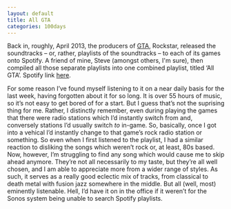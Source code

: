 ```yaml
---
layout: default
title: All GTA
categories: 100days
---
```


Back in, roughly, April 2013, the producers of [GTA](http://www.rockstargames.com/grandtheftauto/), Rockstar, released the soundtracks – or, rather, playlists of the soundtracks – to each of its games onto Spotify. A friend of mine, Steve (amongst others, I'm sure), then compiled all those separate playlists into one combined playlist, titled ‘All GTA’. Spotify link [here](spotify:user:stevekubrick:playlist:533tJxsgXkvo1DUKQeFJGP).

For some reason I’ve found myself listening to it on a near daily basis for the last week, having forgotten about it for so long. It is over 55 hours of music, so it’s not easy to get bored of for a start. But I guess that’s not the suprising thing for me. Rather, I distinctly remember, even during playing the games that there were radio stations which I’d instantly switch from and, conversely stations I’d usually switch _to_ in-game. So, basically, once I got into a vehical I’d instantly change to that game’s rock radio station or something. So even when I first listened to the playlist, I had a similar reaction to disliking the songs which weren’t rock or, at least, 80s based. Now, however, I’m struggling to find any song which would cause me to skip ahead anymore. They’re not all necessarily to my taste, but they’re all well chosen, and I am able to appreciate more from a wider range of styles. As such, it serves as a really good eclectic mix of tracks, from classical to death metal with fusion jazz somewhere in the middle. But all (well, most) eminently listenable. Hell, I’d have it on in the office if it weren’t for the Sonos system being unable to search Spotify playlists.
